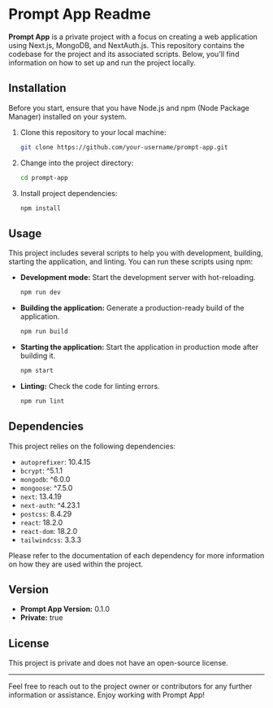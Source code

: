 # Prompt App Readme

**Prompt App** is a private project with a focus on creating a web application using Next.js, MongoDB, and NextAuth.js. This repository contains the codebase for the project and its associated scripts. Below, you'll find information on how to set up and run the project locally.

## Installation

Before you start, ensure that you have Node.js and npm (Node Package Manager) installed on your system.

1. Clone this repository to your local machine:

   ```bash
   git clone https://github.com/your-username/prompt-app.git
   ```

2. Change into the project directory:

   ```bash
   cd prompt-app
   ```

3. Install project dependencies:

   ```bash
   npm install
   ```

## Usage

This project includes several scripts to help you with development, building, starting the application, and linting. You can run these scripts using npm:

- **Development mode:** Start the development server with hot-reloading.

  ```bash
  npm run dev
  ```

- **Building the application:** Generate a production-ready build of the application.

  ```bash
  npm run build
  ```

- **Starting the application:** Start the application in production mode after building it.

  ```bash
  npm start
  ```

- **Linting:** Check the code for linting errors.

  ```bash
  npm run lint
  ```

## Dependencies

This project relies on the following dependencies:

- `autoprefixer`: 10.4.15
- `bcrypt`: ^5.1.1
- `mongodb`: ^6.0.0
- `mongoose`: ^7.5.0
- `next`: 13.4.19
- `next-auth`: ^4.23.1
- `postcss`: 8.4.29
- `react`: 18.2.0
- `react-dom`: 18.2.0
- `tailwindcss`: 3.3.3

Please refer to the documentation of each dependency for more information on how they are used within the project.

## Version

- **Prompt App Version:** 0.1.0
- **Private:** true

## License

This project is private and does not have an open-source license.

---

Feel free to reach out to the project owner or contributors for any further information or assistance. Enjoy working with Prompt App!